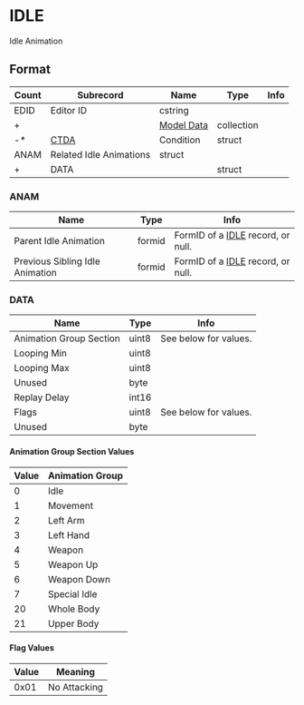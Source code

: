 IDLE
====

Idle Animation

## Format

Count | Subrecord | Name | Type | Info
------|-------|------|------|-----
 | EDID | Editor ID | cstring |
+ | | [Model Data](Subrecords/Model.md) | collection |
-* | [CTDA](Subrecords/CTDA.md) | Condition | struct |
 | ANAM | Related Idle Animations | struct |
+ | DATA | | struct |

### ANAM

Name | Type | Info
-----|------|-----
Parent Idle Animation | formid | FormID of a [IDLE](IDLE.md) record, or null.
Previous Sibling Idle Animation | formid | FormID of a [IDLE](IDLE.md) record, or null.

### DATA

Name | Type | Info
-----|------|-----
Animation Group Section | uint8 | See below for values.
Looping Min | uint8 |
Looping Max | uint8 |
Unused | byte |
Replay Delay | int16 |
Flags | uint8 | See below for values.
Unused | byte |

#### Animation Group Section Values

Value | Animation Group
------|----------------
0 | Idle
1 | Movement
2 | Left Arm
3 | Left Hand
4 | Weapon
5 | Weapon Up
6 | Weapon Down
7 | Special Idle
20 | Whole Body
21 | Upper Body

#### Flag Values

Value | Meaning
------|--------
0x01 | No Attacking
